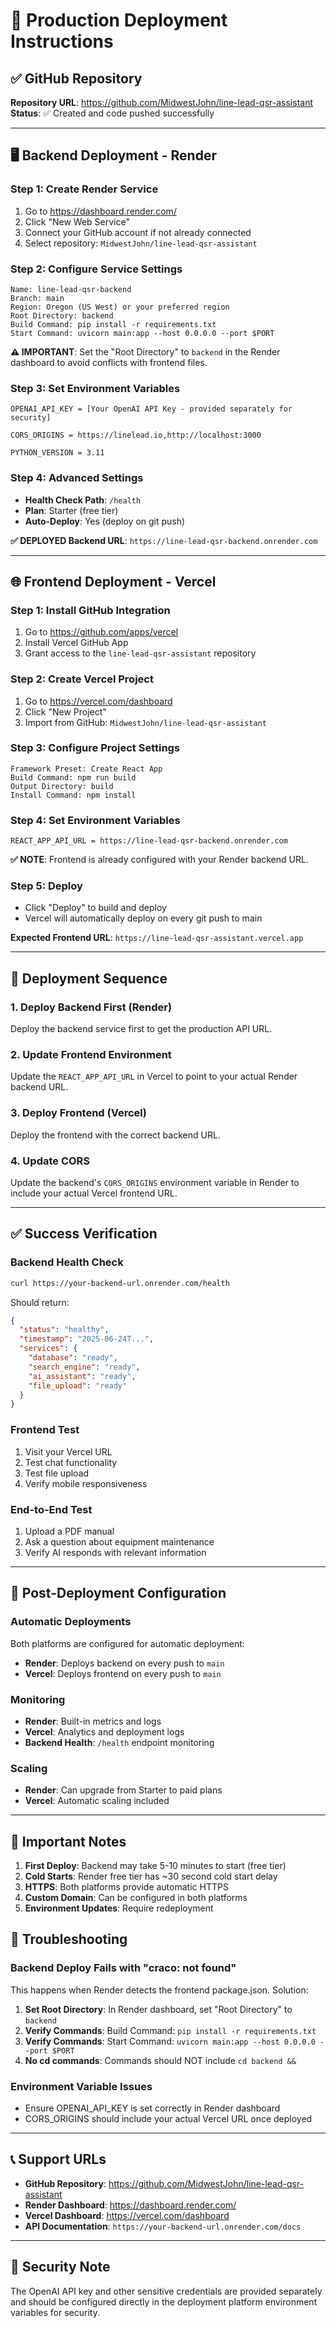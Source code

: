# 🚀 Production Deployment Instructions

## ✅ GitHub Repository
**Repository URL**: https://github.com/MidwestJohn/line-lead-qsr-assistant
**Status**: ✅ Created and code pushed successfully

---

## 🖥️ Backend Deployment - Render

### Step 1: Create Render Service
1. Go to https://dashboard.render.com/
2. Click "New Web Service"
3. Connect your GitHub account if not already connected
4. Select repository: `MidwestJohn/line-lead-qsr-assistant`

### Step 2: Configure Service Settings
```
Name: line-lead-qsr-backend
Branch: main
Region: Oregon (US West) or your preferred region
Root Directory: backend
Build Command: pip install -r requirements.txt
Start Command: uvicorn main:app --host 0.0.0.0 --port $PORT
```

**⚠️ IMPORTANT**: Set the "Root Directory" to `backend` in the Render dashboard to avoid conflicts with frontend files.

### Step 3: Set Environment Variables
```
OPENAI_API_KEY = [Your OpenAI API Key - provided separately for security]

CORS_ORIGINS = https://linelead.io,http://localhost:3000

PYTHON_VERSION = 3.11
```

### Step 4: Advanced Settings
- **Health Check Path**: `/health`
- **Plan**: Starter (free tier)
- **Auto-Deploy**: Yes (deploy on git push)

**✅ DEPLOYED Backend URL**: `https://line-lead-qsr-backend.onrender.com`

---

## 🌐 Frontend Deployment - Vercel

### Step 1: Install GitHub Integration
1. Go to https://github.com/apps/vercel
2. Install Vercel GitHub App
3. Grant access to the `line-lead-qsr-assistant` repository

### Step 2: Create Vercel Project
1. Go to https://vercel.com/dashboard
2. Click "New Project"
3. Import from GitHub: `MidwestJohn/line-lead-qsr-assistant`

### Step 3: Configure Project Settings
```
Framework Preset: Create React App
Build Command: npm run build
Output Directory: build
Install Command: npm install
```

### Step 4: Set Environment Variables
```
REACT_APP_API_URL = https://line-lead-qsr-backend.onrender.com
```

**✅ NOTE**: Frontend is already configured with your Render backend URL.

### Step 5: Deploy
- Click "Deploy" to build and deploy
- Vercel will automatically deploy on every git push to main

**Expected Frontend URL**: `https://line-lead-qsr-assistant.vercel.app`

---

## 🔄 Deployment Sequence

### 1. Deploy Backend First (Render)
Deploy the backend service first to get the production API URL.

### 2. Update Frontend Environment
Update the `REACT_APP_API_URL` in Vercel to point to your actual Render backend URL.

### 3. Deploy Frontend (Vercel)
Deploy the frontend with the correct backend URL.

### 4. Update CORS
Update the backend's `CORS_ORIGINS` environment variable in Render to include your actual Vercel frontend URL.

---

## ✅ Success Verification

### Backend Health Check
```bash
curl https://your-backend-url.onrender.com/health
```
Should return:
```json
{
  "status": "healthy",
  "timestamp": "2025-06-24T...",
  "services": {
    "database": "ready",
    "search_engine": "ready", 
    "ai_assistant": "ready",
    "file_upload": "ready"
  }
}
```

### Frontend Test
1. Visit your Vercel URL
2. Test chat functionality
3. Test file upload
4. Verify mobile responsiveness

### End-to-End Test
1. Upload a PDF manual
2. Ask a question about equipment maintenance
3. Verify AI responds with relevant information

---

## 🔧 Post-Deployment Configuration

### Automatic Deployments
Both platforms are configured for automatic deployment:
- **Render**: Deploys backend on every push to `main`
- **Vercel**: Deploys frontend on every push to `main`

### Monitoring
- **Render**: Built-in metrics and logs
- **Vercel**: Analytics and deployment logs
- **Backend Health**: `/health` endpoint monitoring

### Scaling
- **Render**: Can upgrade from Starter to paid plans
- **Vercel**: Automatic scaling included

---

## 🚨 Important Notes

1. **First Deploy**: Backend may take 5-10 minutes to start (free tier)
2. **Cold Starts**: Render free tier has ~30 second cold start delay
3. **HTTPS**: Both platforms provide automatic HTTPS
4. **Custom Domain**: Can be configured in both platforms
5. **Environment Updates**: Require redeployment

## 🔧 Troubleshooting

### **Backend Deploy Fails with "craco: not found"**
This happens when Render detects the frontend package.json. Solution:
1. **Set Root Directory**: In Render dashboard, set "Root Directory" to `backend`
2. **Verify Commands**: Build Command: `pip install -r requirements.txt`
3. **Verify Commands**: Start Command: `uvicorn main:app --host 0.0.0.0 --port $PORT`
4. **No cd commands**: Commands should NOT include `cd backend &&`

### **Environment Variable Issues**
- Ensure OPENAI_API_KEY is set correctly in Render dashboard
- CORS_ORIGINS should include your actual Vercel URL once deployed

---

## 📞 Support URLs

- **GitHub Repository**: https://github.com/MidwestJohn/line-lead-qsr-assistant
- **Render Dashboard**: https://dashboard.render.com/
- **Vercel Dashboard**: https://vercel.com/dashboard
- **API Documentation**: `https://your-backend-url.onrender.com/docs`

---

## 🔑 Security Note

The OpenAI API key and other sensitive credentials are provided separately and should be configured directly in the deployment platform environment variables for security.